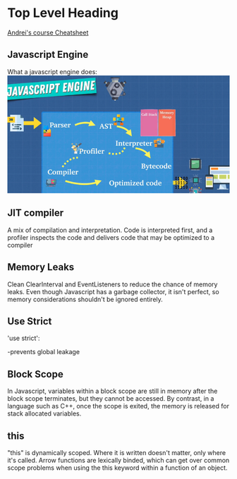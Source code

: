 # Top Level Heading

[Andrei's course Cheatsheet](https://zerotomastery.io/courses/advanced-javascript/cheatsheet/)

## Javascript Engine

What a javascript engine does:
![JS engine image](Capture.PNG)

## JIT compiler

A mix of compilation and interpretation. Code is interpreted first, and a profiler inspects the code and delivers code that may be optimized to a compiler

## Memory Leaks

Clean ClearInterval and EventListeners to reduce the chance of memory leaks. Even though Javascript has a garbage collector, it isn't perfect, so memory considerations shouldn't be ignored entirely.

## Use Strict

'use strict':

-prevents global leakage

## Block Scope

In Javascript, variables within a block scope are still in memory after the block scope terminates, but they cannot be accessed. By contrast, in a language such as C++, once the scope is exited, the memory is released for stack allocated variables.

## this

"this" is dynamically scoped. Where it is written doesn't matter, only where it's called.
Arrow functions are lexically binded, which can get over common scope problems when using the this keyword within a function of an object.
